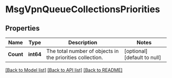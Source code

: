 # MsgVpnQueueCollectionsPriorities

## Properties
Name | Type | Description | Notes
------------ | ------------- | ------------- | -------------
**Count** | **int64** | The total number of objects in the priorities collection. | [optional] [default to null]

[[Back to Model list]](../README.md#documentation-for-models) [[Back to API list]](../README.md#documentation-for-api-endpoints) [[Back to README]](../README.md)

